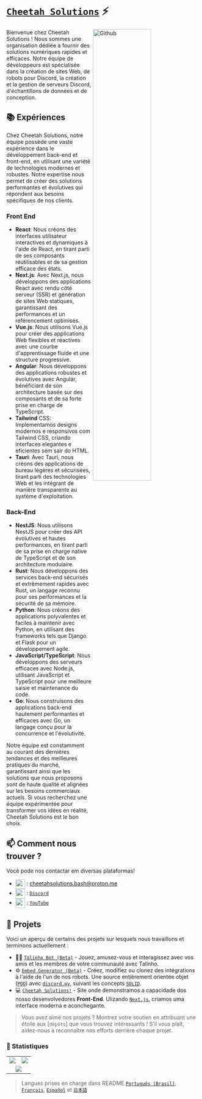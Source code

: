 # [`Cheetah Solutions`]() ⚡  <img src="https://komarev.com/ghpvc/?username=CheetahSolutions&style=flat-square" alt="" align="center" />

<p dir="auto"><a target="_blank" rel="noopener noreferrer nofollow" href="https://raw.githubusercontent.com/onimur/.github/master/.resources/git-header.svg"><img width="55%" align="right" alt="Github" src="https://raw.githubusercontent.com/onimur/.github/master/.resources/git-header.svg" style="max-width: 100%;"></a></p>

Bienvenue chez Cheetah Solutions ! Nous sommes une organisation dédiée à fournir des solutions numériques rapides et efficaces. Notre équipe de développeurs est spécialisée dans la création de sites Web, de robots pour Discord, la création et la gestion de serveurs Discord, d'échantillons de données et de conception.

## 📚 Expériences

Chez Cheetah Solutions, notre équipe possède une vaste expérience dans le développement back-end et front-end, en utilisant une variété de technologies modernes et robustes. Notre expertise nous permet de créer des solutions performantes et évolutives qui répondent aux besoins spécifiques de nos clients.

### Front End
- **React**: Nous créons des interfaces utilisateur interactives et dynamiques à l'aide de React, en tirant parti de ses composants réutilisables et de sa gestion efficace des états.
- **Next.js**: Avec Next.js, nous développons des applications React avec rendu côté serveur (SSR) et génération de sites Web statiques, garantissant des performances et un référencement optimisés.
- **Vue.js**: Nous utilisons Vue.js pour créer des applications Web flexibles et réactives avec une courbe d'apprentissage fluide et une structure progressive.
- **Angular**: Nous développons des applications robustes et évolutives avec Angular, bénéficiant de son architecture basée sur des composants et de sa forte prise en charge de TypeScript.
- **Tailwind** CSS: Implementamos designs modernos e responsivos com Tailwind CSS, criando interfaces elegantes e eficientes sem sair do HTML.
- **Tauri**: Avec Tauri, nous créons des applications de bureau légères et sécurisées, tirant parti des technologies Web et les intégrant de manière transparente au système d'exploitation.

### Back-End
- **NestJS**: Nous utilisons NestJS pour créer des API évolutives et hautes performances, en tirant parti de sa prise en charge native de TypeScript et de son architecture modulaire.
- **Rust**: Nous développons des services back-end sécurisés et extrêmement rapides avec Rust, un langage reconnu pour ses performances et la sécurité de sa mémoire.
- **Python**: Nous créons des applications polyvalentes et faciles à maintenir avec Python, en utilisant des frameworks tels que Django et Flask pour un développement agile.
- **JavaScript/TypeScript**: Nous développons des serveurs efficaces avec Node.js, utilisant JavaScript et TypeScript pour une meilleure saisie et maintenance du code.
- **Go**: Nous construisons des applications back-end hautement performantes et efficaces avec Go, un langage conçu pour la concurrence et l'évolutivité.

Notre équipe est constamment au courant des dernières tendances et des meilleures pratiques du marché, garantissant ainsi que les solutions que nous proposons sont de haute qualité et alignées sur les besoins commerciaux actuels. Si vous recherchez une équipe expérimentée pour transformer vos idées en réalité, Cheetah Solutions est le bon choix.


## 📫 Comment nous trouver ?

Você pode nos contactar em diversas plataformas!
- <img src="https://i.imgur.com/y8edTyt.png" align="center" width="25" height="25"> :  cheetahsolutions.bash@proton.me
- <img src="https://i.imgur.com/Hi1oMJ5.png" align="center" width="25" height="25"> : [`Discord`](https://discord.gg/cheetahsolutions)
- <img src="https://imgs.search.brave.com/2qL1PDSVsv1kN-1UMLOWfpyV-ZTrN54rry2U0AUg2oc/rs:fit:860:0:0/g:ce/aHR0cHM6Ly93d3cu/cmljaGxhbmRsaWJy/YXJ5Lm9yZy95b3V0/dWJlLWljb24tMi5w/bmcvQEBpbWFnZXMv/aW1hZ2UucG5n" align="center" width="25" height="25"> : [`YouTube`](https://www.youtube.com/@cheetahnetwork)

## 🔭 Projets

Voici un aperçu de certains des projets sur lesquels nous travaillons et terminons actuellement :

- 👨‍🚒 [`Talinho Bot (Beta)`] - Jouez, amusez-vous et interagissez avec vos amis et les membres de votre communauté avec Talinho.
- ⚙️ [`Embed Generator (Beta)`] - Créez, modifiez ou clonez des intégrations à l'aide de l'un de nos robots. Une source entièrement orientée objet ([`POO`]) avec [`discord.py`], suivant les concepts [`SOLID`].
- 💻 [`Cheetah Solutions!`] - Site onde demonstramos a capacidade dos nosso desenvolvedores **Front-End**. Ulizando [`Next.js`], criamos uma interface moderna e aconchegante.

> Vous avez aimé nos projets ? Montrez votre soutien en attribuant une étoile aux [`dépôts`] que vous trouvez intéressants ! S'il vous plaît, aidez-nous à reconnaître nos efforts derrière chaque projet.

### 👀 Statistiques

<table>
  <tr>
    <td align="center" style="padding=0;width=50%;">
      <img align="center" style="padding=0;" src="https://github-readme-stats.vercel.app/api?username=CheetahSolutions&show_icons=true&title_color=4F8CC9&text_color=9f9f9f&bg_color=151515&hide_border=true&icon_color=4F8CC9&hide_title=true&count_private=true%22" />
    </td>
    <td align="center" style="padding=0;width=50%;">
      <img align="center" style="padding=0;" src="https://github-readme-stats.vercel.app/api/top-langs/?username=CheetahSolutions&layout=compact&title_color=4F8CC9&text_color=9f9f9f&bg_color=151515&hide_border=true&icon_color=4F8CC9&hide=visual%20basic&count_private=true" />
    </td>
  </tr>
  <tr>
    <td align="center" colspan="2" style="padding=0;width=100%;">
      <img align="center" style="padding=0;" src="https://github-readme-activity-graph.vercel.app/graph?username=CheetahSolutions&theme=tokyo-night&custom_title=Cheetah%20Solutions%20Contribution%20Graph" />
    </td>
  </tr>
</table>

> Langues prises en charge dans README [`Português (Brasil)`], [`Français`], [`Español`] et [`日本語`]

<!----------------- LINKS --------------->
[`discord.py`]:          https://discordpy.readthedocs.io/en/stable/api.html
[`Next.js`]:             https://nextjs.org/
[`SOLID`]:               https://youtu.be/6SfrO3D4dHM
[`POO`]:                 https://youtu.be/QY0Kdg83orY
[`repositories`]:        https://github.com/CheetahSolutions?tab=repositories
[`GitHub Readme Stats`]: https://github.com/anuraghazra/github-readme-stats

<!--------------- Projects ----------------->
[`Talinho Bot (Beta)`]:    https://github.com/iSimplez/talinho-bot
[`Embed Generator (Beta)`]:https://github.com/iSimplez/embed-generator
[`Cheetah Solutions!`]:             https://cheetah-solutions.netlify.app/en

<!--------------- Language ----------------->
[`Português (Brasil)`]:     https://github.com/CheetahSolutions/CheetahSolutions/tree/main/multilingual-readme/pt-BR/README.md
[`Français`]:                  https://github.com/CheetahSolutions/CheetahSolutions/tree/main/multilingual-readme/fr/README.md
[`Español`]:                 https://github.com/CheetahSolutions/CheetahSolutions/tree/main/multilingual-readme/es/README.md
[`日本語`]:                https://github.com/CheetahSolutions/CheetahSolutions/tree/main/multilingual-readme/ja-JA/README.md
